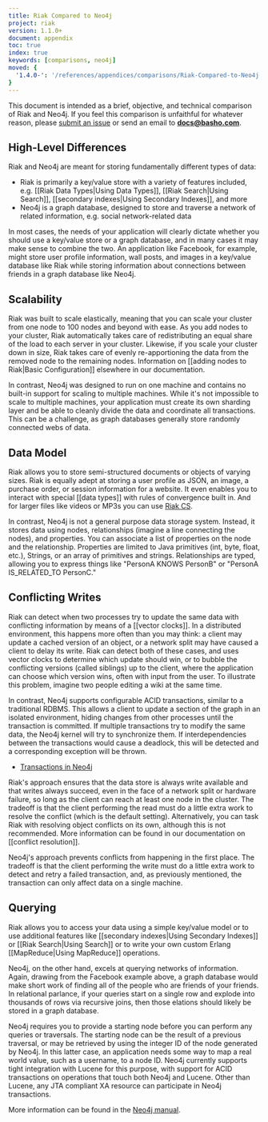 ```yaml
---
title: Riak Compared to Neo4j
project: riak
version: 1.1.0+
document: appendix
toc: true
index: true
keywords: [comparisons, neo4j]
moved: {
  '1.4.0-': '/references/appendices/comparisons/Riak-Compared-to-Neo4j'
}
---
```


This document is intended as a brief, objective, and technical
comparison of Riak and Neo4j. If you feel this comparison is unfaithful
for whatever reason, please [submit an issue](https://github.com/basho/basho_docs/issues/new)
or send an email to **docs@basho.com**.

## High-Level Differences

Riak and Neo4j are meant for storing fundamentally different types of
data:

* Riak is primarily a key/value store with a variety of features included, e.g. [[Riak Data Types|Using Data Types]], [[Riak Search|Using Search]], [[secondary indexes|Using Secondary Indexes]], and more
* Neo4j is a graph database, designed to store and traverse a network of related information, e.g. social network-related data

In most cases, the needs of your application will clearly dictate
whether you should use a key/value store or a graph database, and in
many cases it may make sense to combine the two. An application like
Facebook, for example, might store user profile information, wall posts,
and images in a key/value database like Riak while storing information
about connections between friends in a graph database like Neo4j.

## Scalability

Riak was built to scale elastically, meaning that you can scale your
cluster from one node to 100 nodes and beyond with ease. As you add
nodes to your cluster, Riak automatically takes care of redistributing
an equal share of the load to each server in your cluster. Likewise, if
you scale your cluster down in size, Riak takes care of evenly
re-apportioning the data from the removed node to the remaining nodes.
Information on [[adding nodes to Riak|Basic Configuration]] elsewhere in
our documentation.

In contrast, Neo4j was designed to run on one machine and contains no
built-in support for scaling to multiple machines. While it's not
impossible to scale to multiple machines, your application must create
its own sharding layer and be able to cleanly divide the data and
coordinate all transactions. This can be a challenge, as graph databases
generally store randomly connected webs of data.

## Data Model

Riak allows you to store semi-structured documents or objects of
varying sizes. Riak is equally adept at storing a user profile as JSON,
an image, a purchase order, or session information for a website. It
even enables you to interact with special [[data types]] with rules of
convergence built in. And for larger files like videos or MP3s you can
use [Riak CS](http://docs.basho.com/riakcs/latest/).

In contrast, Neo4j is not a general purpose data storage system.
Instead, it stores data using nodes, relationships (imagine a line
connecting the nodes), and properties. You can associate a list of
properties on the node and the relationship. Properties are limited to
Java primitives (int, byte, float, etc.), Strings, or an array of
primitives and strings. Relationships are typed, allowing you to express
things like "PersonA KNOWS PersonB" or "PersonA IS_RELATED_TO PersonC."

## Conflicting Writes

Riak can detect when two processes try to update the same data with
conflicting information by means of a [[vector clocks]]. In a
distributed environment, this happens more often than you may think: a
client may update a cached version of an object, or a network split may
have caused a client to delay its write. Riak can detect both of these
cases, and uses vector clocks to determine which update should win, or
to bubble the conflicting versions (called siblings) up to the client,
where the application can choose which version wins, often with input
from the user. To illustrate this problem, imagine two people editing a
wiki at the same time.

In contrast, Neo4j supports configurable ACID transactions, similar to a
traditional RDBMS. This allows a client to update a section of the graph
in an isolated environment, hiding changes from other processes until
the transaction is committed. If multiple transactions try to modify the
same data, the Neo4j kernel will try to synchronize them. If
interdependencies between the transactions would cause a deadlock, this
will be detected and a corresponding exception will be thrown.

* [Transactions in Neo4j](http://docs.neo4j.org/chunked/milestone/transactions.html)

Riak's approach ensures that the data store is always write available
and that writes always succeed, even in the face of a network split or
hardware failure, so long as the client can reach at least one node in
the cluster. The tradeoff is that the client performing the read must do
a little extra work to resolve the conflict (which is the default
setting). Alternatively, you can task Riak with resolving object
conflicts on its own, although this is not recommended. More information
can be found in our documentation on [[conflict resolution]].

Neo4j's approach prevents conflicts from happening in the first place.
The tradeoff is that the client performing the write must do a little
extra work to detect and retry a failed transaction, and, as previously
mentioned, the transaction can only affect data on a single machine.

## Querying

Riak allows you to access your data using a simple key/value model or to
use additional features like [[secondary indexes|Using Secondary Indexes]]
or [[Riak Search|Using Search]] or to write your own custom Erlang
[[MapReduce|Using MapReduce]] operations.

Neo4j, on the other hand, excels at querying networks of information.
Again, drawing from the Facebook example above, a graph database would
make short work of finding all of the people who are friends of your
friends. In relational parlance, if your queries start on a single row
and explode into thousands of rows via recursive joins, then those 
elations should likely be stored in a graph database.

Neo4j requires you to provide a starting node before you can perform any
queries or traversals. The starting node can be the result of a previous
traversal, or may be retrieved by using the integer ID of the node
generated by Neo4j. In this latter case, an application needs some way
to map a real world value, such as a username, to a node ID. Neo4j
currently supports tight integration with Lucene for this purpose, with
support for ACID transactions on operations that touch both Neo4j and
Lucene. Other than Lucene, any JTA compliant XA resource can participate
in Neo4j transactions.

More information can be found in the [Neo4j manual](http://docs.neo4j.org).
